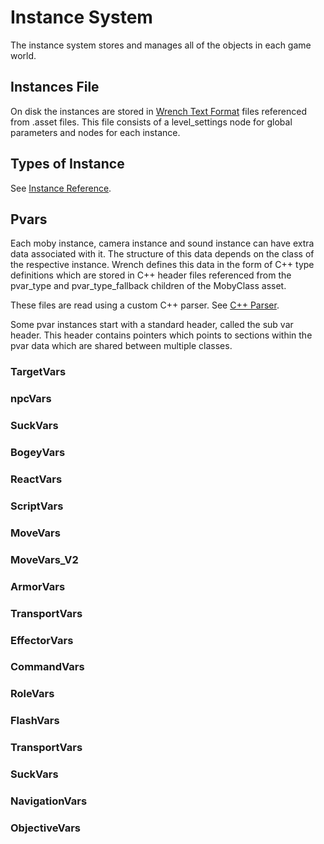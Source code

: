 # Instance System

The instance system stores and manages all of the objects in each game world.

## Instances File

On disk the instances are stored in [Wrench Text Format](wrench_text_format.md) files referenced from .asset files. This file consists of a level_settings node for global parameters and nodes for each instance.

## Types of Instance

See [Instance Reference](instance_reference.md).

## Pvars

Each moby instance, camera instance and sound instance can have extra data associated with it. The structure of this data depends on the class of the respective instance. Wrench defines this data in the form of C++ type definitions which are stored in C++ header files referenced from the pvar_type and pvar_type_fallback children of the MobyClass asset.

These files are read using a custom C++ parser. See [C++ Parser](cpp_parsed.md).

Some pvar instances start with a standard header, called the sub var header. This header contains pointers which points to sections within the pvar data which are shared between multiple classes.

### TargetVars

### npcVars

### SuckVars

### BogeyVars

### ReactVars

### ScriptVars

### MoveVars

### MoveVars_V2

### ArmorVars

### TransportVars

### EffectorVars

### CommandVars

### RoleVars

### FlashVars

### TransportVars

### SuckVars

### NavigationVars

### ObjectiveVars
